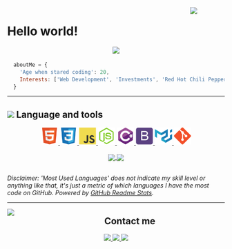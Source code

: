 <img align="right" src="https://media.giphy.com/media/zQZsoCpu3Ipq0/giphy.gif" width="80" />

<h1>Hello world!</h1>

<div align="center">
  <a href="https://gugadolzan.github.io/">
    <img src="https://readme-typing-svg.herokuapp.com?color=67D2F0&size=24&center=true&vCenter=true&multiline=true&height=80&lines=My+name+is+Gustavo+Dolzan;but+you+can+call+me+Biza" />
  </a>
</div>

```javascript
  aboutMe = {
    'Age when stared coding': 20,
    Interests: ['Web Development', 'Investments', 'Red Hot Chili Peppers'],
  }
```

<hr />

<h2><img src="https://media.giphy.com/media/jSKBmKkvo2dPQQtsR1/giphy.gif" width="40" /> Language and tools</h2>
<div align="center">
  <a href="https://developer.mozilla.org/en-US/docs/Glossary/HTML5">
    <img src="https://raw.githubusercontent.com/devicons/devicon/9f4f5cdb393299a81125eb5127929ea7bfe42889/icons/html5/html5-original.svg" width="40px" />
  </a>
  <a href="https://developer.mozilla.org/en-US/docs/Web/CSS">
    <img src="https://raw.githubusercontent.com/devicons/devicon/9f4f5cdb393299a81125eb5127929ea7bfe42889/icons/css3/css3-original.svg" width="40px" />
  </a>
  <a href="https://developer.mozilla.org/en-US/docs/Web/JavaScript">
    <img src="https://raw.githubusercontent.com/devicons/devicon/9f4f5cdb393299a81125eb5127929ea7bfe42889/icons/javascript/javascript-original.svg" width="40px" />
  </a>
  <a href="https://nodejs.org/en/docs/">
    <img src="https://raw.githubusercontent.com/devicons/devicon/9f4f5cdb393299a81125eb5127929ea7bfe42889/icons/nodejs/nodejs-original.svg" width="40px" />
  </a>
  <a href="https://docs.microsoft.com/en-us/dotnet/csharp">
    <img src="https://github.com/devicons/devicon/blob/master/icons/csharp/csharp-original.svg" width="40px" />
  </a>
  <a href="https://getbootstrap.com/docs/4.1/getting-started/introduction">
    <img src="https://raw.githubusercontent.com/devicons/devicon/9f4f5cdb393299a81125eb5127929ea7bfe42889/icons/bootstrap/bootstrap-plain.svg" width="40px" />
  </a>
  <a href="https://material-ui.com">
    <img src="https://raw.githubusercontent.com/devicons/devicon/9f4f5cdb393299a81125eb5127929ea7bfe42889/icons/materialui/materialui-original.svg" width="40px" />
  </a>
  <a href="https://git-scm.com/doc">
    <img src="https://raw.githubusercontent.com/devicons/devicon/9f4f5cdb393299a81125eb5127929ea7bfe42889/icons/git/git-original.svg" width="40px" >
  </a>
</div>

<br />

<div align="center">
  <a href="https://github.com/gugadolzan">
    <img align="center" height="180em" src="https://github-readme-stats.vercel.app/api?username=gugadolzan&count_private=true&custom_title=GitHub Stats&hide=issues&hide_rank=true&include_all_commits=true&show_icons=true&theme=react" />
  </a>
  <a href="https://github.com/gugadolzan">
    <img align="center" height="180em" src="https://github-readme-stats.vercel.app/api/top-langs/?username=gugadolzan&layout=compact&theme=react" />
  </a>
</div>

<br />

<i>Disclaimer: 'Most Used Languages' does not indicate my skill level or anything like that, it's just a metric of which languages I have the most code on GitHub. Powered by [GitHub Readme Stats](https://github.com/anuraghazra/github-readme-stats).</i>

<hr />

<img align="left" src="https://media.giphy.com/media/GbxZdp9V9TojWhTFeK/giphy.gif" width="64" />

<div align="center">
  <h2>Contact me</h2>
  <a href="https://github.com/gugadolzan">
    <img src="https://img.shields.io/badge/GitHub-100000?style=for-the-badge&logo=github&logoColor=white" />
  </a>
  <a href="mailto:gudolzan@gmail.com">
    <img src="https://img.shields.io/badge/Gmail-D14836?style=for-the-badge&logo=gmail&logoColor=white" />
  </a>
  <a href="https://www.linkedin.com/in/gustavo-dolzan/">
    <img src="https://img.shields.io/badge/LinkedIn-0077B5?style=for-the-badge&logo=linkedin&logoColor=white" />
  </a>
</div>
